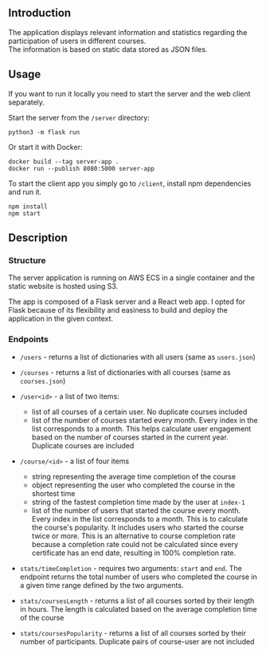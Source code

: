 
## Introduction
The application displays relevant information and statistics regarding the participation of users in
different courses.  
The information is based on static data stored as JSON files.

## Usage

If you want to run it locally you need to start the server and the web client separately.

Start the server from the `/server` directory:

```
python3 -m flask run
 ```

 Or start it with Docker:
```
docker build --tag server-app .
docker run --publish 8080:5000 server-app
```

To start the client app you simply go to `/client`, install npm dependencies and run it.
```
npm install
npm start
```

## Description
### Structure
The server application is running on AWS ECS in a single container and the static website is hosted using S3.

The app is composed of a Flask server and a React web app.
I opted for Flask because of its flexibility and easiness to build and deploy the application in the given context.
### Endpoints

- `/users` - returns a list of dictionaries with all users (same as `users.json`)
- `/courses` - returns a list of dictionaries with all courses (same as `courses.json`)
- `/user<id>` - a list of two items:
  - list of all courses of a certain user. No duplicate courses included
  - list of the number of courses started every month. Every index in the list corresponds to a month.
    This helps calculate user engagement based on the number of courses started in the current year. Duplicate courses are included
- `/course/<id>` - a list of four items
  - string representing the average time completion of the course
  - object representing the user who completed the course in the shortest time
  - string of the fastest completion time made by the user at `index-1`
  - list of the number of users that started the course every month. Every index in the list corresponds to a month.
    This is to calculate the course's popularity. It includes users who started the course twice or more. This is an alternative to course completion rate
    because a completion rate could not be calculated since every certificate has an end date, resulting in 100% completion rate.
- `stats/timeCompletion` - requires two arguments: `start` and `end`. The endpoint 
  returns the total number of users who completed the course in a given time range defined by the two arguments.

- `stats/coursesLength` - returns a list of all courses sorted by their length in hours. The length is calculated based on the 
  average completion time of the course
- `stats/coursesPopularity` - returns a list of all courses sorted by their number of participants. Duplicate pairs of course-user are not included




 
